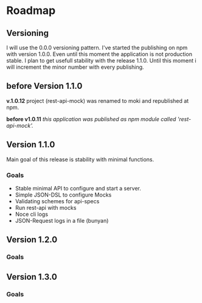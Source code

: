 # Roadmap

## Versioning

I will use the 0.0.0 versioning pattern. I've started the publishing on npm with version 1.0.0. Even until this moment the application is not production stable. I plan to get usefull stability with the release 1.1.0. Until this moment i will increment the minor number with every publishing.

## before Version 1.1.0

**v.1.0.12** project (rest-api-mock) was renamed to moki and republished at npm.

**before v1.0.11** *this application was published as npm module called 'rest-api-mock'.*

## Version 1.1.0

Main goal of this release is stability with minimal functions.

### Goals

* Stable minimal API to configure and start a server.
* Simple JSON-DSL to configure Mocks
* Validating schemes for api-specs
* Run rest-api with mocks
* Noce cli logs
* JSON-Request logs in a file (bunyan)




## Version 1.2.0

### Goals


## Version 1.3.0

### Goals